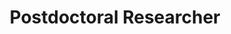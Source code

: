 ---
draft: false
name: "Josu Hernandez-Garcia"
title: "Postdoctoral Researcher"
description: "Phenomenology of Physics Beyond the Standard Model"
avatar: {
    src: "/visitor-photos/josu.avif",
    alt: "Josu Hernandez-Garcia"
}
publishDate: "2022-11-08 15:39"
---